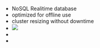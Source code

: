 - NoSQL Realitime database
- optimized for offline use
- cluster resizing without downtime
- ![](https://www.gcppodcast.com/images/icons/firestore.png)
-
-